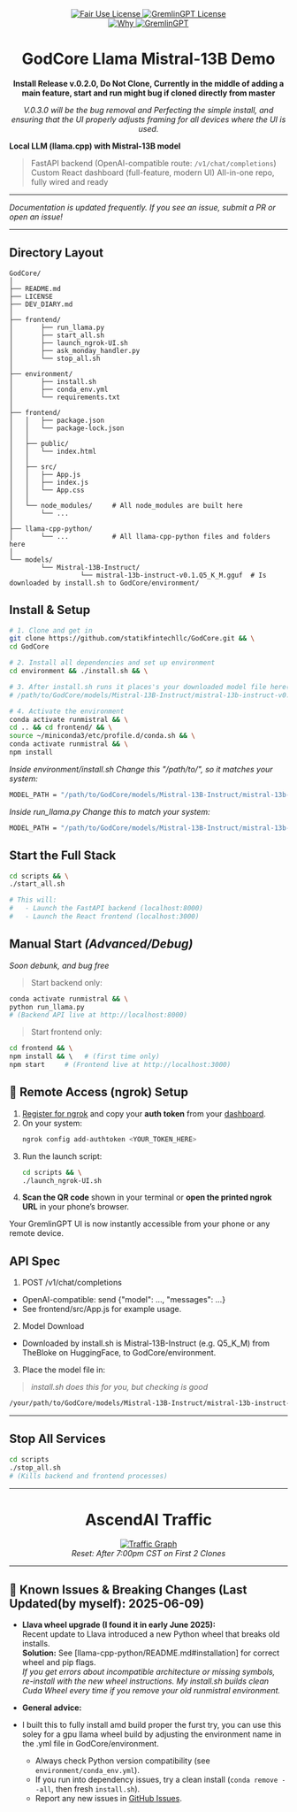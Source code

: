 <link rel="stylesheet" type="text/css" href="docs/custom.css">
<div align="center">
  <a
href="https://github.com/statikfintechllc/GodCore/blob/master/LICENSE">
    <img src="https://img.shields.io/badge/Open%20Use-black?style=for-the-badge&logo=dragon&logoColor=gold" alt="Fair Use License"/>
  </a>
  <a href="https://github.com/statikfintechllc/GodCore/blob/master/LICENSE">
    <img src="https://img.shields.io/badge/GodCore%20v.0.1.0-darkred?style=for-the-badge&logo=dragon&logoColor=gold" alt="GremlinGPT License"/>
  </a>
</div>
<div align="center">
  <a
href="https://github.com/statikfintechllc/AscendAI/blob/master/About Us/WHY_GREMLINGPT.md">
    <img src="https://img.shields.io/badge/See-black?style=for-the-badge&logo=dragon&logoColor=gold" alt="Why"/>
  </a>
  <a href="https://github.com/statikfintechllc/AscendAI/blob/master/About Us/WHY_GREMLINGPT.md">
    <img src="https://img.shields.io/badge/GremlinGPT-darkred?style=for-the-badge&logo=dragon&logoColor=gold" alt="GremlinGPT"/>
  </a>

# GodCore Llama Mistral-13B Demo

**Install Release v.0.2.0, Do Not Clone, Currently in the middle of adding a main feature, start and run might bug if cloned directly from master**

*V.0.3.0 will be the bug removal and Perfecting the simple install, and ensuring that the UI properly adjusts framing for all devices where the UI is used.*
</div>

**Local LLM (llama.cpp) with Mistral-13B model**
> FastAPI backend (OpenAI-compatible route: `/v1/chat/completions`)
> Custom React dashboard (full-feature, modern UI)
> All-in-one repo, fully wired and ready

---

*Documentation is updated frequently. If you see an issue, submit a PR or open an issue!*

---

## **Directory Layout**

```text
GodCore/
│
├── README.md
├── LICENSE
├── DEV_DIARY.md
│
├── frontend/
│       ├── run_llama.py
│       ├── start_all.sh
│       ├── launch_ngrok-UI.sh
│       ├── ask_monday_handler.py
│       └── stop_all.sh
│
├── environment/
│       ├── install.sh
│       ├── conda_env.yml
│       └── requirements.txt
│
├── frontend/
│   │   ├── package.json
│   │   └── package-lock.json
│   │
│   ├── public/
│   │   └── index.html
│   │
│   ├── src/
│   │   ├── App.js
│   │   ├── index.js
│   │   └── App.css
│   │
│   └── node_modules/     # All node_modules are built here
│       └── ...
│
├── llama-cpp-python/        
│       └── ...           # All llama-cpp-python files and folders here
│
└── models/
        └── Mistral-13B-Instruct/
                  └── mistral-13b-instruct-v0.1.Q5_K_M.gguf  # Is downloaded by install.sh to GodCore/environment/

```

## **Install & Setup**

```bash
# 1. Clone and get in
git clone https://github.com/statikfintechllc/GodCore.git && \
cd GodCore

# 2. Install all dependencies and set up environment
cd environment && ./install.sh && \

# 3. After install.sh runs it places's your downloaded model file here(Always double check):
# /path/to/GodCore/models/Mistral-13B-Instruct/mistral-13b-instruct-v0.1.Q5_K_M.gguf

# 4. Activate the environment
conda activate runmistral && \
cd .. && cd frontend/ && \
source ~/miniconda3/etc/profile.d/conda.sh && \
conda activate runmistral && \
npm install
```

*Inside environment/install.sh Change this "/path/to/", so it matches your system:*

```bash
MODEL_PATH = "/path/to/GodCore/models/Mistral-13B-Instruct/mistral-13b-instruct-v0.1.Q5_K_M.gguf"          #CHANGE ME
```

*Inside run_llama.py Change this to match your system:*

```bash
MODEL_PATH = "/path/to/GodCore/models/Mistral-13B-Instruct/mistral-13b-instruct-v0.1.Q5_K_M.gguf"          #CHANGE ME
```

## **Start the Full Stack**

```bash
cd scripts && \
./start_all.sh

# This will:
#   - Launch the FastAPI backend (localhost:8000)
#   - Launch the React frontend (localhost:3000)
```

## **Manual Start** *(Advanced/Debug)*
*Soon debunk, and bug free*

> Start backend only:

```bash
conda activate runmistral && \
python run_llama.py
# (Backend API live at http://localhost:8000)
```

> Start frontend only:

```bash
cd frontend && \
npm install && \   # (first time only)
npm start     # (Frontend live at http://localhost:3000)
```

## 📡 Remote Access (ngrok) Setup

1. [Register for ngrok](https://ngrok.com/) and copy your **auth token** from your [dashboard](https://dashboard.ngrok.com/get-started/your-authtoken).
2. On your system:
    ```sh
    ngrok config add-authtoken <YOUR_TOKEN_HERE>
    ```
3. Run the launch script:
    ```sh
    cd scripts && \
    ./launch_ngrok-UI.sh
    ```
4. **Scan the QR code** shown in your terminal or **open the printed ngrok URL** in your phone’s browser.

Your GremlinGPT UI is now instantly accessible from your phone or any remote device.

## **API Spec**
1. POST /v1/chat/completions
- OpenAI-compatible: send {"model": ..., "messages": ...}
- See frontend/src/App.js for example usage.

2. Model Download
- Downloaded by install.sh is Mistral-13B-Instruct (e.g. Q5_K_M) from TheBloke on HuggingFace, to GodCore/environment.

3. Place the model file in:
> *install.sh does this for you, but checking is good*
```bash
/your/path/to/GodCore/models/Mistral-13B-Instruct/mistral-13b-instruct-v0.1.Q5_K_M.gguf
```

---

## **Stop All Services**

```bash
cd scripts
./stop_all.sh
# (Kills backend and frontend processes)
```

---

<h1 align="center">AscendAI Traffic</h1>
<div align="center">
  <a href="https://raw.githubusercontent.com/statikfintechllc/AscendAI/main/docs/traffic_graph.png">
  <img src="https://raw.githubusercontent.com/statikfintechllc/AscendAI/main/docs/traffic_graph.png" alt="Traffic Graph" />
  </a>
</div>
  
<div align="center">
  <em>
Reset: After 7:00pm CST on First 2 Clones
  </em>
</div>

---

## 🚨 Known Issues & Breaking Changes (Last Updated(by myself): 2025-06-09)

- **Llava wheel upgrade (I found it in early June 2025):**  
  Recent update to Llava introduced a new Python wheel that breaks old installs.  
  **Solution:** See [llama-cpp-python/README.md#installation] for correct wheel and pip flags.  
  _If you get errors about incompatible architecture or missing symbols, re-install with the new wheel instructions. My install.sh builds clean Cuda Wheel every time if you remove your old runmistral environment._

- **General advice:**
- I built this to fully install amd build proper the furst try, you can use this soley for a gpu llama wheel build by adjusting the environment name in the .yml file in GodCore/environment.
  - Always check Python version compatibility (see `environment/conda_env.yml`).
  - If you run into dependency issues, try a clean install (`conda remove --all`, then fresh `install.sh`).
  - Report any new issues in [GitHub Issues](https://github.com/statikfintechllc/GodCore/issues).
